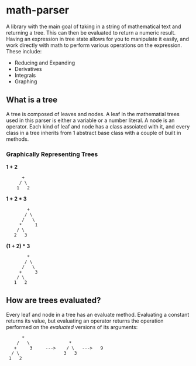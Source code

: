 # math-parser
A library with the main goal of taking in a string of mathematical text and returning a tree. This can then be evaluated to return a numeric result. Having an expression in tree state allows for you to manipulate it easily, and work directly with math to perform various operations on the expression. These include:
- Reducing and Expanding
- Derivatives
- Integrals
- Graphing


## What is a tree
A tree is composed of leaves and nodes. A leaf in the mathematial trees used in this parser is either a variable or a number literal. A node is an operator. Each kind of leaf and node has a class assoiated with it, and every class in a tree inherits from 1 abstract base class with a couple of built in methods.

### Graphically Representing Trees

**1 + 2**
```
      +
     / \
    1   2
```
**1 + 2 * 3**
```
        +
       / \
      /   \
     *     1
    / \  
   2   3
```
**(1 + 2) * 3**
```
        *
       / \
      /   \
     +     3
    / \
   1   2
```

## How are trees evaluated?
Every leaf and node in a tree has an evaluate method. Evaluating a constant returns its value, but evaluating an operator returns the operation performed on the *evaluated* versions of its arguments:
```
      *   
    /   \               *
   +     3     --->    / \   --->   9
  / \                 3   3  
 1   2
```
